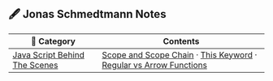 ## 🖋️ Jonas Schmedtmann Notes

| 📁 Category                                          | Contents                                                                                                                                                                                           |
| ---------------------------------------------------- | -------------------------------------------------------------------------------------------------------------------------------------------------------------------------------------------------- |
| [Java Script Behind The Scenes](./js_behind_scenes/) | [Scope and Scope Chain](./js_behind_scenes/scope-scope-chain.md) · [This Keyword](./js_behind_scenes/this-keyword.md) · [Regular vs Arrow Functions](./js_behind_scenes/regular-arrow-function.md) |
